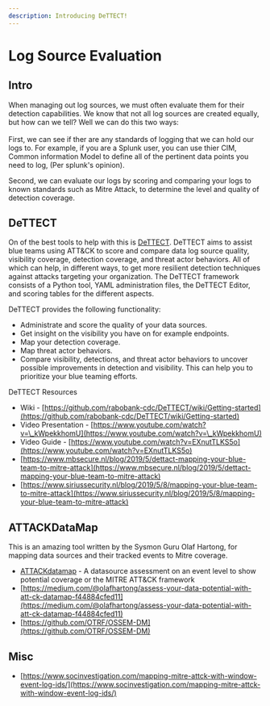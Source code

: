 ```yaml
---
description: Introducing DeTTECT!
---
```


# Log Source Evaluation

## Intro

When managing out log sources, we must often evaluate them for their detection capabilities. We know that not all log sources are created equally, but how can we tell? Well we can do this two ways:\
\
First, we can see if ther are any standards of logging that we can hold our logs to. For example, if you are a Splunk user, you can use thier CIM, Common information Model to define all of the pertinent data points you need to log, (Per splunk's opinion).

Second, we can evaluate our logs by scoring and comparing your logs to known standards such as Mitre Attack, to determine the level and quality of detection coverage.

## DeTTECT

On of the best tools to help with this is [DeTTECT](https://github.com/rabobank-cdc/DeTTECT). DeTTECT aims to assist blue teams using ATT\&CK to score and compare data log source quality, visibility coverage, detection coverage, and threat actor behaviors. All of which can help, in different ways, to get more resilient detection techniques against attacks targeting your organization. The DeTTECT framework consists of a Python tool, YAML administration files, the DeTTECT Editor, and scoring tables for the different aspects.

DeTTECT provides the following functionality:&#x20;

* Administrate and score the quality of your data sources.&#x20;
* Get insight on the visibility you have on for example endpoints.&#x20;
* Map your detection coverage.&#x20;
* Map threat actor behaviors.&#x20;
* Compare visibility, detections, and threat actor behaviors to uncover possible improvements in detection and visibility. This can help you to prioritize your blue teaming efforts.

DeTTECT Resources

* Wiki - [https://github.com/rabobank-cdc/DeTTECT/wiki/Getting-started](https://github.com/rabobank-cdc/DeTTECT/wiki/Getting-started)
* Video Presentation - [https://www.youtube.com/watch?v=\_kWpekkhomU](https://www.youtube.com/watch?v=\_kWpekkhomU)
* Video Guide - [https://www.youtube.com/watch?v=EXnutTLKS5o](https://www.youtube.com/watch?v=EXnutTLKS5o)
* [https://www.mbsecure.nl/blog/2019/5/dettact-mapping-your-blue-team-to-mitre-attack](https://www.mbsecure.nl/blog/2019/5/dettact-mapping-your-blue-team-to-mitre-attack)
* [https://www.siriussecurity.nl/blog/2019/5/8/mapping-your-blue-team-to-mitre-attack](https://www.siriussecurity.nl/blog/2019/5/8/mapping-your-blue-team-to-mitre-attack)

## ATTACKDataMap

This is an amazing tool written by the Sysmon Guru Olaf Hartong, for mapping data sources and their tracked events to Mitre coverage.

* [ATTACKdatamap](https://github.com/olafhartong/ATTACKdatamap) - A datasource assessment on an event level to show potential coverage or the MITRE ATT\&CK framework
* [https://medium.com/@olafhartong/assess-your-data-potential-with-att-ck-datamap-f44884cfed11](https://medium.com/@olafhartong/assess-your-data-potential-with-att-ck-datamap-f44884cfed11)
* [https://github.com/OTRF/OSSEM-DM](https://github.com/OTRF/OSSEM-DM)

## Misc

* [https://www.socinvestigation.com/mapping-mitre-attck-with-window-event-log-ids/](https://www.socinvestigation.com/mapping-mitre-attck-with-window-event-log-ids/)
